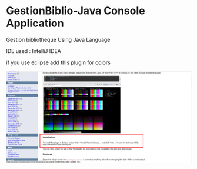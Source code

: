 # GestionBiblio-Java Console Application 

Gestion bibliotheque Using Java Language

IDE used : IntelliJ IDEA

if you use eclipse add this plugin for colors

![Test Image 6](for_colors.png)



